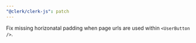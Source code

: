 ```yaml
---
"@clerk/clerk-js": patch
---
```


Fix missing horizonatal padding when page urls are used within `<UserButton />`.

